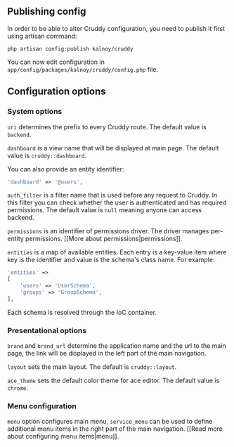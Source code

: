 ## Publishing config

In order to be able to alter Cruddy configuration, you need to publish it first using artisan command:

```
php artisan config:publish kalnoy/cruddy
```

You can now edit configuration in `app/config/packages/kalnoy/cruddy/config.php` file.

## Configuration options

### System options

`uri` determines the prefix to every Cruddy route. The default value is `backend`.

`dashboard` is a view name that will be displayed at main page. The default value is `cruddy::dashboard`.

You can also provide an entity identifier:

```php
'dashboard' => '@users',
```

`auth_filter` is a filter name that is used before any request to Cruddy. In this filter you can check whether the user is authenticated and has required permissions. The default value is `null` meaning anyone can access backend.

`permissions` is an identifier of permissions driver. The driver manages per-entity permissions. [[More about permissions|permissions]].

`entities` is a map of available entities. Each entry is a key-value item where key is the identifier and value is the schema's class name. For example:

```php
'entities' =>
[
    'users' => 'UserSchema',
    'groups' => 'GroupSchema',
],
```

Each schema is resolved through the IoC container.

### Presentational options

`brand` and `brand_url` determine the application name and the url to the main page, the link will be displayed in the left part of the main navigation.

`layout` sets the main layout. The default is `cruddy::layout`.

`ace_theme` sets the default color theme for ace editor. The default value is `chrome`.

### Menu configuration

`menu` option configures main menu, `service_menu` can be used to define additional menu items in the right part of the main navigation. [[Read more about configuring menu items|menu]].